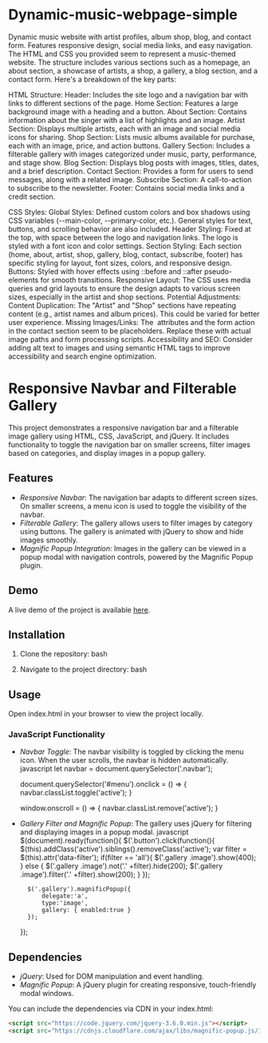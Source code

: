 # Dynamic-music-webpage-simple
Dynamic music website with artist profiles, album shop, blog, and contact form. Features responsive design, social media links, and easy navigation.
The HTML and CSS you provided seem to represent a music-themed website. The structure includes various sections such as a homepage, an about section, a showcase of artists, a shop, a gallery, a blog section, and a contact form. Here's a breakdown of the key parts:

HTML Structure:
Header: Includes the site logo and a navigation bar with links to different sections of the page.
Home Section: Features a large background image with a heading and a button.
About Section: Contains information about the singer with a list of highlights and an image.
Artist Section: Displays multiple artists, each with an image and social media icons for sharing.
Shop Section: Lists music albums available for purchase, each with an image, price, and action buttons.
Gallery Section: Includes a filterable gallery with images categorized under music, party, performance, and stage show.
Blog Section: Displays blog posts with images, titles, dates, and a brief description.
Contact Section: Provides a form for users to send messages, along with a related image.
Subscribe Section: A call-to-action to subscribe to the newsletter.
Footer: Contains social media links and a credit section.

CSS Styles:
Global Styles: Defined custom colors and box shadows using CSS variables (--main-color, --primary-color, etc.). General styles for text, buttons, and scrolling behavior are also included.
Header Styling: Fixed at the top, with space between the logo and navigation links. The logo is styled with a font icon and color settings.
Section Styling: Each section (home, about, artist, shop, gallery, blog, contact, subscribe, footer) has specific styling for layout, font sizes, colors, and responsive design.
Buttons: Styled with hover effects using ::before and ::after pseudo-elements for smooth transitions.
Responsive Layout: The CSS uses media queries and grid layouts to ensure the design adapts to various screen sizes, especially in the artist and shop sections.
Potential Adjustments:
Content Duplication: The "Artist" and "Shop" sections have repeating content (e.g., artist names and album prices). This could be varied for better user experience.
Missing Images/Links: The <img src> attributes and the form action in the contact section seem to be placeholders. Replace these with actual image paths and form processing scripts.
Accessibility and SEO: Consider adding alt text to images and using semantic HTML tags to improve accessibility and search engine optimization.

# Responsive Navbar and Filterable Gallery

This project demonstrates a responsive navigation bar and a filterable image gallery using HTML, CSS, JavaScript, and jQuery. It includes functionality to toggle the navigation bar on smaller screens, filter images based on categories, and display images in a popup gallery.

## Features

- *Responsive Navbar*: The navigation bar adapts to different screen sizes. On smaller screens, a menu icon is used to toggle the visibility of the navbar.
- *Filterable Gallery*: The gallery allows users to filter images by category using buttons. The gallery is animated with jQuery to show and hide images smoothly.
- *Magnific Popup Integration*: Images in the gallery can be viewed in a popup modal with navigation controls, powered by the Magnific Popup plugin.

## Demo

A live demo of the project is available [here](#).

## Installation

1. Clone the repository:
    bash
    
    
2. Navigate to the project directory:
    bash
    

## Usage

Open index.html in your browser to view the project locally.

### JavaScript Functionality

- *Navbar Toggle*: The navbar visibility is toggled by clicking the menu icon. When the user scrolls, the navbar is hidden automatically.
    javascript
    let navbar = document.querySelector('.navbar');

    document.querySelector('#menu').onclick = () => {
        navbar.classList.toggle('active');
    }

    window.onscroll = () => {
        navbar.classList.remove('active');
    }
    

- *Gallery Filter and Magnific Popup*: The gallery uses jQuery for filtering and displaying images in a popup modal.
    javascript
    $(document).ready(function(){
        $('.button').click(function(){
            $(this).addClass('active').siblings().removeClass('active');
            var filter = $(this).attr('data-filter');
            if(filter == 'all'){
                $('.gallery .image').show(400);
            } else {
                $('.gallery .image').not('.' +filter).hide(200);
                $('.gallery .image').filter('.' +filter).show(200);
            }
        });

        $('.gallery').magnificPopup({
            delegate:'a',
            type:'image',
            gallery: { enabled:true }
        });
    });
    

## Dependencies

- *jQuery*: Used for DOM manipulation and event handling.
- *Magnific Popup*: A jQuery plugin for creating responsive, touch-friendly modal windows.

You can include the dependencies via CDN in your index.html:

```html
<script src="https://code.jquery.com/jquery-3.6.0.min.js"></script>
<script src="https://cdnjs.cloudflare.com/ajax/libs/magnific-popup.js/1.1.0/jquery.magnific-popup.min.js"></script>
